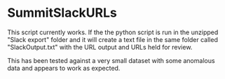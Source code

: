 # SummitSlackURLs

This script currently works. If the the python script is run in the unzipped "Slack export" folder and it will create a text file in the same folder called "SlackOutput.txt" with the URL output and URLs held for review. 

This has been tested against a very small dataset with some anomalous data and appears to work as expected. 
